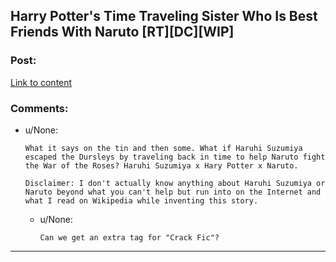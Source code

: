 ## Harry Potter's Time Traveling Sister Who Is Best Friends With Naruto [RT][DC][WIP]

### Post:

[Link to content](https://www.fanfiction.net/s/9939806/1/Harry-Potter-s-Time-Traveling-Sister-Who-Is-Best-Friends-With-Naruto)

### Comments:

- u/None:
  ```
  What it says on the tin and then some. What if Haruhi Suzumiya escaped the Dursleys by traveling back in time to help Naruto fight the War of the Roses? Haruhi Suzumiya x Hary Potter x Naruto.

  Disclaimer: I don't actually know anything about Haruhi Suzumiya or Naruto beyond what you can't help but run into on the Internet and what I read on Wikipedia while inventing this story.
  ```

  - u/None:
    ```
    Can we get an extra tag for "Crack Fic"?
    ```

---

